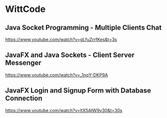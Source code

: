 # WittCode

## Java Socket Programming - Multiple Clients Chat
https://www.youtube.com/watch?v=gLfuZrrfKes&t=3s


## JavaFX and Java Sockets - Client Server Messenger
https://www.youtube.com/watch?v=_1nqY-DKP9A

## JavaFX Login and Signup Form with Database Connection
https://www.youtube.com/watch?v=ltX5AtW9v30&t=30s